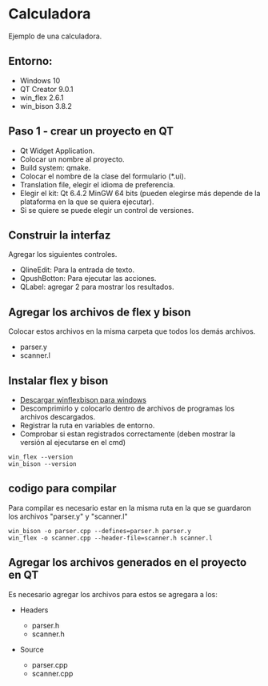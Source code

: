 # Calculadora
Ejemplo de una calculadora.

## Entorno:
- Windows 10
- QT Creator 9.0.1
- win_flex 2.6.1
- win_bison 3.8.2

## Paso 1 - crear un proyecto en QT
- Qt Widget Application.
- Colocar un nombre al proyecto.
- Build system: qmake.
- Colocar el nombre de la clase del formulario (*.ui).
- Translation file, elegir el idioma de preferencia.
- Elegir el kit: Qt 6.4.2 MinGW 64 bits (pueden elegirse más depende de la plataforma en la que se quiera ejecutar).
- Si se quiere se puede elegir un control de versiones.

## Construir la interfaz
Agregar los siguientes controles.
- QlineEdit: Para la entrada de texto.
- QpushBotton: Para ejecutar las acciones.
- QLabel: agregar 2 para mostrar los resultados.

## Agregar los archivos de flex y bison
Colocar estos archivos en la misma carpeta que todos los demás archivos.
- parser.y
- scanner.l

## Instalar flex y bison

- [Descargar winflexbison para windows](https://github.com/lexxmark/winflexbison/releases)
- Descomprimirlo y colocarlo dentro de archivos de programas los archivos descargados.
- Registrar la ruta en variables de entorno.
- Comprobar si estan registrados correctamente (deben mostrar la versión al ejecutarse en el cmd)
```
win_flex --version
win_bison --version
```

## codigo para compilar
Para compilar es necesario estar en la misma ruta en la que se guardaron los archivos "parser.y" y "scanner.l"
```
win_bison -o parser.cpp --defines=parser.h parser.y
win_flex -o scanner.cpp --header-file=scanner.h scanner.l
```
## Agregar los archivos generados en el proyecto en QT
Es necesario agregar los archivos para estos se agregara a los: 
- Headers
    - parser.h
    - scanner.h

- Source
    - parser.cpp
    - scanner.cpp